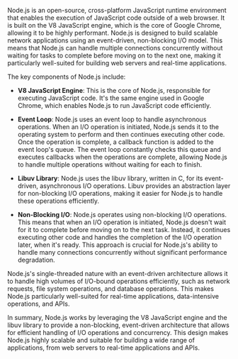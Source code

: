 Node.js is an open-source, cross-platform JavaScript runtime environment that enables the execution of JavaScript code outside of a web browser. It is built on the V8 JavaScript engine, which is the core of Google Chrome, allowing it to be highly performant. Node.js is designed to build scalable network applications using an event-driven, non-blocking I/O model. This means that Node.js can handle multiple connections concurrently without waiting for tasks to complete before moving on to the next one, making it particularly well-suited for building web servers and real-time applications.

The key components of Node.js include:

- **V8 JavaScript Engine**: This is the core of Node.js, responsible for executing JavaScript code. It's the same engine used in Google Chrome, which enables Node.js to run JavaScript code efficiently.

- **Event Loop**: Node.js uses an event loop to handle asynchronous operations. When an I/O operation is initiated, Node.js sends it to the operating system to perform and then continues executing other code. Once the operation is complete, a callback function is added to the event loop's queue. The event loop constantly checks this queue and executes callbacks when the operations are complete, allowing Node.js to handle multiple operations without waiting for each to finish.

- **Libuv Library**: Node.js uses the libuv library, written in C, for its event-driven, asynchronous I/O operations. Libuv provides an abstraction layer for non-blocking I/O operations, making it easier for Node.js to handle these operations efficiently.

- **Non-Blocking I/O**: Node.js operates using non-blocking I/O operations. This means that when an I/O operation is initiated, Node.js doesn't wait for it to complete before moving on to the next task. Instead, it continues executing other code and handles the completion of the I/O operation later, when it's ready. This approach is crucial for Node.js's ability to handle many connections concurrently without significant performance degradation.

Node.js's single-threaded nature with an event-driven architecture allows it to handle high volumes of I/O-bound operations efficiently, such as network requests, file system operations, and database operations. This makes Node.js particularly well-suited for real-time applications, data-intensive operations, and APIs.

In summary, Node.js works by leveraging the V8 JavaScript engine and the libuv library to provide a non-blocking, event-driven architecture that allows for efficient handling of I/O operations and concurrency. This design makes Node.js highly scalable and suitable for building a wide range of applications, from web servers to real-time applications and APIs.
